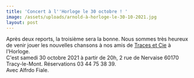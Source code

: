 ```yaml
---
title: 'Concert à l''Horloge le 30 octobre ! '
image: /assets/uploads/arnold-à-horloge-le-30-10-2021.jpg
layout: post
---
```

Après deux reports, la troisième sera la bonne. Nous sommes très heureux de venir jouer les nouvelles chansons à nos amis de [Traces et Cie](http://www.traces-et-cie.org/) à l'Horloge.\
C'est samedi 30 octobre 2021 à partir de 20h, 2 rue de Nervaise 60170 Tracy-le-Mont. Réservations 03 44 75 38 39.\
Avec Alfrdo Fiale.
